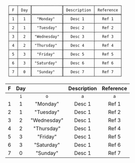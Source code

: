 ```text
 ┌───┬─────╥─────────────╥─────────────┬───────────┐
 │ F │ Day ║             ║ Description │ Reference │
 ╞═══╪═════╬═════════════╬═════════════╪═══════════╡
 │ 1 │  1  ║  "Monday"   ║   Desc 1    │   Ref 1   │
 ├───┼─────╫─────────────╫─────────────┼───────────┤
 │ 2 │  1  ║  "Tuesday"  ║   Desc 2    │   Ref 2   │
 ├───┼─────╫─────────────╫─────────────┼───────────┤
 │ 3 │  2  ║ "Wednesday" ║   Desc 3    │   Ref 3   │
 ├───┼─────╫─────────────╫─────────────┼───────────┤
 │ 4 │  2  ║ "Thursday"  ║   Desc 4    │   Ref 4   │
 ├───┼─────╫─────────────╫─────────────┼───────────┤
 │ 5 │  3  ║  "Friday"   ║   Desc 5    │   Ref 5   │
 ├───┼─────╫─────────────╫─────────────┼───────────┤
 │ 6 │  3  ║ "Saturday"  ║   Desc 6    │   Ref 6   │
 ├───┼─────╫─────────────╫─────────────┼───────────┤
 │ 7 │  0  ║  "Sunday"   ║   Desc 7    │   Ref 7   │
 └───┴─────╨─────────────╨─────────────┴───────────┘
```

| F | Day |             | Description | Reference |
|:-:|:---:|:-----------:|:-----------:|:---------:|
|   | `i` |     `o`     |     `a`     |    `a`    |
| 1 |  1  |  "Monday"   |   Desc 1    |   Ref 1   |
| 2 |  1  |  "Tuesday"  |   Desc 1    |   Ref 2   |
| 3 |  2  | "Wednesday" |   Desc 1    |   Ref 3   |
| 4 |  2  | "Thursday"  |   Desc 1    |   Ref 4   |
| 5 |  3  |  "Friday"   |   Desc 1    |   Ref 5   |
| 6 |  3  | "Saturday"  |   Desc 1    |   Ref 6   |
| 7 |  0  |  "Sunday"   |   Desc 1    |   Ref 7   |
